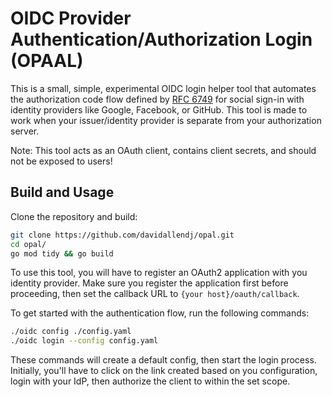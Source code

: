 # OIDC Provider Authentication/Authorization Login (OPAAL)

This is a small, simple, experimental OIDC login helper tool that automates the authorization code flow defined by [RFC 6749](https://datatracker.ietf.org/doc/html/rfc6749#section-4.1) for social sign-in with identity providers like Google, Facebook, or GitHub. This tool is made to work when your issuer/identity provider is separate from your authorization server. 

Note: This tool acts as an OAuth client, contains client secrets, and should not be exposed to users!

## Build and Usage

Clone the repository and build:

```bash
git clone https://github.com/davidallendj/opal.git
cd opal/
go mod tidy && go build
```

To use this tool, you will have to register an OAuth2 application with you identity provider. Make sure you register the application first before proceeding, then set the callback URL to `{your host}/oauth/callback`.

To get started with the authentication flow, run the following commands:

```bash
./oidc config ./config.yaml
./oidc login --config config.yaml
```

These commands will create a default config, then start the login process. Initially, you'll have to click on the link created based on you configuration, login with your IdP, then authorize the client to within the set scope.